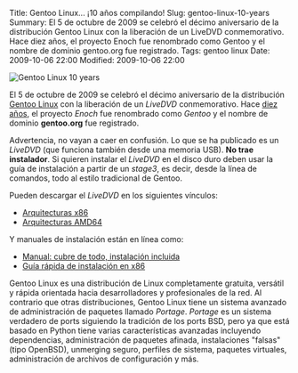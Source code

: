 Title: Gentoo Linux... ¡10 años compilando!
Slug: gentoo-linux-10-years
Summary: El 5 de octubre de 2009 se celebró el décimo aniversario de la distribución Gentoo Linux con la liberación de un LiveDVD conmemorativo. Hace diez años, el proyecto Enoch fue renombrado como Gentoo y el nombre de dominio gentoo.org fue registrado.
Tags: gentoo linux
Date: 2009-10-06 22:00
Modified: 2009-10-06 22:00


<img class="img-fluid" src="banner.jpg" alt="Gentoo Linux 10 years">

El 5 de octubre de 2009 se celebró el décimo aniversario de la distribución [Gentoo Linux](http://www.gentoo.org/) con la liberación de un _LiveDVD_ conmemorativo. Hace [diez años](http://www.gentoo.org/news/20090722-anniversary.xml), el proyecto _Enoch_ fue renombrado como _Gentoo_ y el nombre de dominio **gentoo.org** fue registrado.

Advertencia, no vayan a caer en confusión. Lo que se ha publicado es un _LiveDVD_ (que funciona también desde una memoria USB). **No trae instalador**. Si quieren instalar el _LiveDVD_ en el disco duro deben usar la guía de instalación a partir de un _stage3_, es decir, desde la línea de comandos, todo al estilo tradicional de Gentoo.

Pueden descargar el _LiveDVD_ en los siguientes vínculos:

* [Arquitecturas x86](http://bouncer.gentoo.org/fetch/gentoo-10.0-livedvd/x86/)
* [Arquitecturas AMD64](http://bouncer.gentoo.org/fetch/gentoo-10.0-livedvd/amd64/)

Y manuales de instalación están en línea como:

* [Manual: cubre de todo, instalación incluida](http://www.gentoo.org/doc/es/handbook/)
* [Guía rápida de instalación en x86](http://www.gentoo.org/doc/es/gentoo-x86-quickinstall.xml)

Gentoo Linux es una distribución de Linux completamente gratuita, versátil y rápida orientada hacia desarrolladores y profesionales de la red. Al contrario que otras distribuciones, Gentoo Linux tiene un sistema avanzado de administración de paquetes llamado _Portage_. _Portage_ es un sistema verdadero de ports siguiendo la tradición de los ports BSD, pero ya que está basado en Python tiene varias características avanzadas incluyendo dependencias, administración de paquetes afinada, instalaciones "falsas" (tipo OpenBSD), unmerging seguro, perfiles de sistema, paquetes virtuales, administración de archivos de configuración y más.
